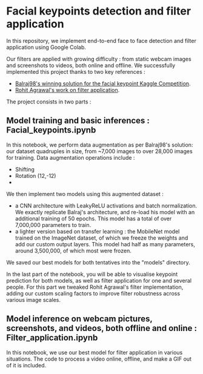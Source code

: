# Facial keypoints detection and filter application


In this repository, we implement end-to-end face to face detection and filter application using Google Colab. 

Our filters are applied with growing difficulty : from static webcam images and screenshots to videos, both online and offline. 
We successfully implemented this project thanks to two key references : 

- [Balraj98's winning solution for the facial keypoint Kaggle Competition](https://www.kaggle.com/balraj98/data-augmentation-for-facial-keypoint-detection).   
- [Rohit Agrawal's work on filter application](https://www.codementor.io/@rohitagrawalofficialmail/how-and-why-i-built-snapchat-filter-system-x5p95x8i0 ).   

The project consists in two parts : 

## Model training and basic inferences : Facial_keypoints.ipynb
In this notebook, we perform data augmentation as per Balraj98's solution: our dataset quadruples in size, from ~7,000 images to over 28,000 images for training.
Data augmentation operations include : 
- Shifting
- Rotation (12,-12)
- 
We then implement two models using this augmented dataset : 
- a CNN architecture with LeakyReLU activations and batch normalization. We exactly replicate Balraj's architecture, and re-load his model with an additional training of 50 epochs. This model has a total of over 7,000,000 parameters to train. 
- a lighter version based on transfer learning : the MobileNet model trained on the ImageNet dataset, of which we freeze the weights and add our custom output layers. This model had half as many parameters, around 3,500,000, of which most were frozen. 


We saved our best models for both tentatives into the "models" directory. 

In the last part of the notebook, you will be able to visualise keypoint prediction for both models, as well as filter application for one and several people. For this part we tweaked Rohit Agrawal's filter implementation, adding our custom scaling factors to improve filter robustness across various image scales. 



## Model inference on webcam pictures, screenshots, and videos, both offline and online : Filter_application.ipynb

In this notebook, we use our best model for filter application in various situations. The code to process a video online, offline, and make a GIF out of it is included. 



